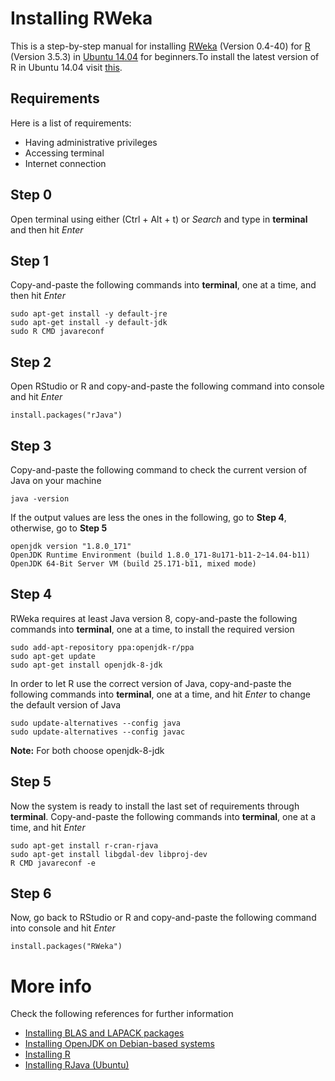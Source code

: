 # Installing RWeka
This is a step-by-step manual for installing [RWeka](https://cran.r-project.org/web/packages/RWeka/index.html) (Version 0.4-40) for [R](https://cran.r-project.org/src/base/R-3/) (Version 3.5.3) in [Ubuntu 14.04](http://releases.ubuntu.com/14.04/) for beginners.To install the latest version of R in Ubuntu 14.04 visit [this](https://www.digitalocean.com/community/tutorials/how-to-set-up-r-on-ubuntu-14-04).

## Requirements
Here is a list of requirements:
 - Having administrative privileges
 - Accessing terminal
 - Internet connection

## Step 0
Open terminal using either (Ctrl + Alt + t) or *Search* and type in **terminal** and then hit *Enter*

## Step 1
Copy-and-paste the following commands into **terminal**, one at a time, and then hit *Enter*
```
sudo apt-get install -y default-jre
sudo apt-get install -y default-jdk
sudo R CMD javareconf
```
 
## Step 2
Open RStudio or R and copy-and-paste the following command into console and hit *Enter*
```
install.packages("rJava")
```
 
## Step 3
Copy-and-paste the following command to check the current version of Java on your machine
```
java -version
```
 
If the output values are less the ones in the following, go to **Step 4**, otherwise, go to **Step 5** 
```
openjdk version "1.8.0_171"
OpenJDK Runtime Environment (build 1.8.0_171-8u171-b11-2~14.04-b11)
OpenJDK 64-Bit Server VM (build 25.171-b11, mixed mode)
```

## Step 4 
RWeka requires at least Java version 8, copy-and-paste the following commands into **terminal**, one at a time, to install the required version
```
sudo add-apt-repository ppa:openjdk-r/ppa
sudo apt-get update
sudo apt-get install openjdk-8-jdk
```
In order to let R use the correct version of Java, copy-and-paste the following commands into **terminal**, one at a time, and hit *Enter* to change the default version of Java
```
sudo update-alternatives --config java
sudo update-alternatives --config javac
```
**Note:** For both choose openjdk-8-jdk
 
## Step 5
Now the system is ready to install the last set of requirements through **terminal**. Copy-and-paste the following commands into **terminal**, one at a time, and hit *Enter*
```
sudo apt-get install r-cran-rjava
sudo apt-get install libgdal-dev libproj-dev
R CMD javareconf -e
``` 
 
## Step 6
Now, go back to RStudio or R and copy-and-paste the following command into console and hit *Enter*
```
install.packages("RWeka")
```

# More info
Check the following references for further information
 - [Installing BLAS and LAPACK packages](https://askubuntu.com/questions/623578/installing-blas-and-lapack-packages)
 - [Installing OpenJDK on Debian-based systems](https://docs.datastax.com/en/cassandra/3.0/cassandra/install/installOpenJdkDeb.html)
 - [Installing R](https://www.ibm.com/support/knowledgecenter/en/SSPT3X_3.0.0/com.ibm.swg.im.infosphere.biginsights.install.doc/doc/install_install_r.html)
 - [Installing RJava (Ubuntu)](https://github.com/hannarud/r-best-practices/wiki/Installing-RJava-(Ubuntu))
